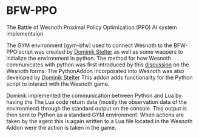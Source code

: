 # BFW-PPO
The Battle of Wesnoth Proximal Policy Optimization (PPO) AI system implementaion

The GYM environment [gym-bfw] used to connect Wesnoth to the BFW-PPO script was created by [Dominik Stelter](https://github.com/DStelter94/ARLinBfW) as well as some wappers to initialize the environment in python. The method for how Wesnoth communicates with python was first introduced by this [discussion](https://forums.wesnoth.org/viewtopic.php?f=10\&t=51061) on the Wesnoth forms. The PythonAddon incorporated into Wesnoth was also developed by [Dominik Stelter](https://github.com/DStelter94/ARLinBfW) This addon adds functionality for the Python script to interact with the Wesnoth game.

Dominik implemented the communication between Python and Lua by having the The Lua code return data (mostly the observation data of the environment) through the standard output on the console. This output is then sent to Python as a standard GYM environment. When actions are taken by the agent this is again written to a Lua file located in the Wesnoth Addon were the action is taken in the game.
